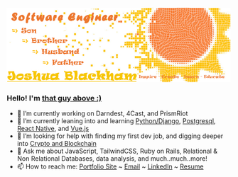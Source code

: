 ![Screenshot](git_header.jpg)

### Hello! I'm [that guy above :)](https://blackhamjoshua.tech)

- 🔭 I’m currently working on Darndest, 4Cast, and PrismRiot
- 🌱 I’m currently leaning into and learning [Python/Django](https://code.visualstudio.com/docs/python/tutorial-django), [Postgresql](https://www.postgresql.org/), [React Native](https://reactnative.dev/docs/getting-started), and [Vue.js](https://vuejs.org/)
- 🤔 I’m looking for help with finding my first dev job, and digging deeper into [Crypto and Blockchain](https://reactnative.dev/docs/getting-started)
- 💬 Ask me about JavaScript, TailwindCSS, Ruby on Rails, Relational & Non Relational Databases, data analysis, and much..much..more!
- 📫 How to reach me: [Portfolio Site](https://blackhamjoshua.tech) ~ [Email](mailto:blackhamjoshua@comcast.net) ~ [LinkedIn](https://www.linkedin.com/in/blackham~joshua/) ~ [Resume](https://docs.google.com/document/d/e/2PACX-1vSTHolizvPqW15braNh9reNKjhNdTev02A5fnr37WnEQffdjctAi2-x3qiJpt1Te3T33v8CRf-xMHtB/pub)
